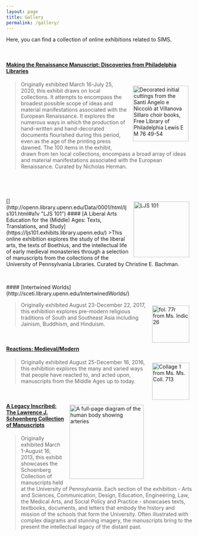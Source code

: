 ```yaml
---
layout: page
title: Gallery
permalink: /gallery/
---
```

Here, you can find a collection of online exhibitions related to SIMS.
<p>&nbsp;</p>

#### [Making the Renaissance Manuscript: Discoveries from Philadelphia Libraries](https://makingrenmanuscripts.exhibits.library.upenn.edu/introduction)

[<img style="padding: 12px" align="right" width="150" src="/sims-instruction/images/LewisEM76-54.jpg" alt="Decorated initial cuttings from the Santi Angelo e Niccolò at Villanova Sillaro choir books, Free Library of Philadelphia Lewis E M 76 49-54">](https://openn.library.upenn.edu/Data/0023/html/lewis_e_m_076_049-054.html "Lewis E M 76 49-54")

>Originally exhibited March 16-July 25, 2020, this exhibit draws on local collections. It attempts to encompass the broadest possible scope of ideas and material manifestations associated with the European Renaissance. It explores the numerous ways in which the production of hand-written and hand-decorated documents flourished during this period, even as the age of the printing press dawned. The 100 items in the exhibit, drawn from ten local collections, encompass a broad array of ideas and material manifestations associated with the European Renaissance. Curated by Nicholas Herman.
<p>&nbsp;</p>

<p>&nbsp;</p>
[<img style="padding: 10px" align="right" width="150" src="/sims-instruction/images/LJS101.jpg" alt="LJS 101">](http://openn.library.upenn.edu/Data/0001/html/ljs101.html#a1v "LJS 101")
#### [A Liberal Arts Education for the (Middle) Ages: Texts, Translations, and Study](https://ljs101.exhibits.library.upenn.edu/)
>This online exhibition explores the study of the liberal arts, the texts of Boethius, and the intellectual life of early medieval monasteries through a selection of manuscripts from the collections of the University of Pennsylvania Libraries. Curated by Christine E. Bachman.
<p>&nbsp;</p>
#### [Intertwined Worlds](http://sceti.library.upenn.edu/IntertwinedWorlds/)

[<img style="padding: 10px" align="right" height="100" src="/sims-instruction/images/2811_0076_web.jpg" alt="fol. 77r from Ms. Indic 26">](http://openn.library.upenn.edu/Data/0002/html/mscoll390_item3001.html#a76v77r "Ms. Indic 26")

>Originally exhibited August 23-December 22, 2017, this exhibition explores pre-modern religious traditions of South and Southeast Asia including Jainism, Buddhism, and Hinduism.
<p>&nbsp;</p>

#### [Reactions: Medieval/Modern](http://sceti.library.upenn.edu/reactionsexhibit/)
[<img style="padding: 10px" align="right" height="100" src="/sims-instruction/images/mscoll713.png" alt="Collage 1 from Ms. Ms. Coll. 713">](http://openn.library.upenn.edu/Data/0002/html/mscoll713.html#acollage1 "Ms. Coll. 713")
>Originally exhibited August 25-December 16, 2016, this exhibition explores the many and varied ways that people have reacted to, and acted upon, manuscripts from the Middle Ages up to today.
<p>&nbsp;</p>

[<img style="padding: 10px" align="right" height="200" src="/sims-instruction/images/ljs49zoom.png" alt="A full-page diagram of the human body showing arteries">](http://sceti.library.upenn.edu/legacy/index.html?section=ma&manunum=0 "LJS 49")
#### [A Legacy Inscribed: The Lawrence J. Schoenberg Collection of Manuscripts](http://sceti.library.upenn.edu/legacy/)
>Originally exhibited March 1-August 16, 2013, this exhibit showcases the Schoenberg Collection of manuscripts held at the University of Pennsylvania. Each section of the exhibition - Arts and Sciences, Communication, Design, Education, Engineering, Law, the Medical Arts, and Social Policy and Practice - showcases texts, textbooks, documents, and letters that embody the history and mission of the schools that form the University. Often illustrated with complex diagrams and stunning imagery, the manuscripts bring to the present the intellectual legacy of the distant past.
